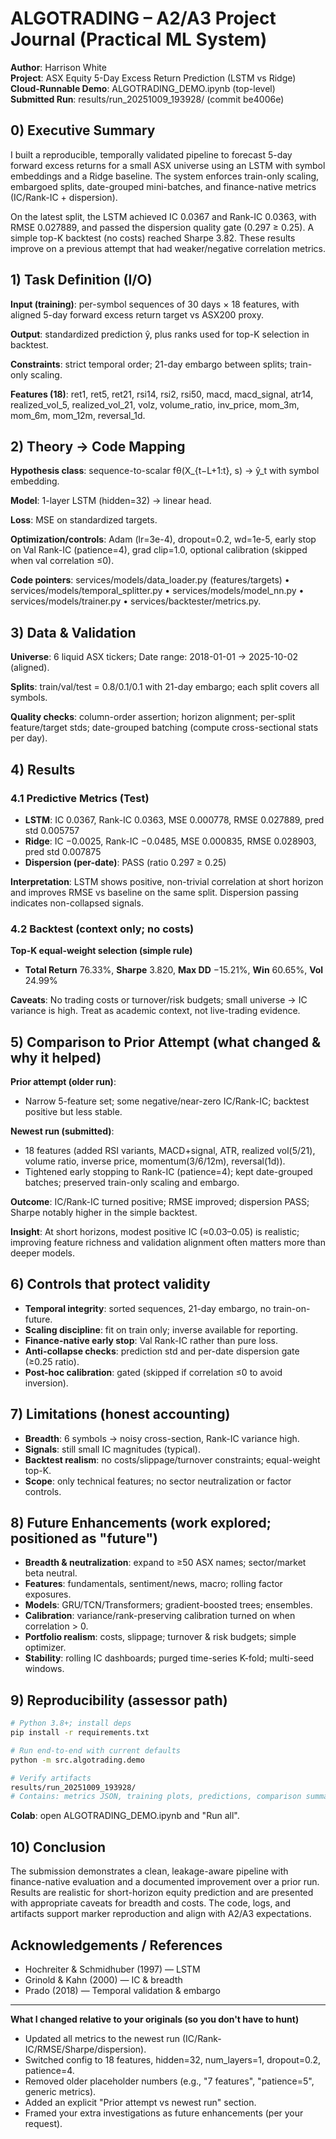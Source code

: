 # ALGOTRADING – A2/A3 Project Journal (Practical ML System)

**Author**: Harrison White  
**Project**: ASX Equity 5-Day Excess Return Prediction (LSTM vs Ridge)  
**Cloud-Runnable Demo**: ALGOTRADING_DEMO.ipynb (top-level)  
**Submitted Run**: results/run_20251009_193928/ (commit be4006e)

## 0) Executive Summary

I built a reproducible, temporally validated pipeline to forecast 5-day forward excess returns for a small ASX universe using an LSTM with symbol embeddings and a Ridge baseline. The system enforces train-only scaling, embargoed splits, date-grouped mini-batches, and finance-native metrics (IC/Rank-IC + dispersion).

On the latest split, the LSTM achieved IC 0.0367 and Rank-IC 0.0363, with RMSE 0.027889, and passed the dispersion quality gate (0.297 ≥ 0.25). A simple top-K backtest (no costs) reached Sharpe 3.82. These results improve on a previous attempt that had weaker/negative correlation metrics.

## 1) Task Definition (I/O)

**Input (training)**: per-symbol sequences of 30 days × 18 features, with aligned 5-day forward excess return target vs ASX200 proxy.

**Output**: standardized prediction ŷ, plus ranks used for top-K selection in backtest.

**Constraints**: strict temporal order; 21-day embargo between splits; train-only scaling.

**Features (18)**: ret1, ret5, ret21, rsi14, rsi2, rsi50, macd, macd_signal, atr14, realized_vol_5, realized_vol_21, volz, volume_ratio, inv_price, mom_3m, mom_6m, mom_12m, reversal_1d.

## 2) Theory → Code Mapping

**Hypothesis class**: sequence-to-scalar fθ(X_{t−L+1:t}, s) → ŷ_t with symbol embedding.

**Model**: 1-layer LSTM (hidden=32) → linear head.

**Loss**: MSE on standardized targets.

**Optimization/controls**: Adam (lr=3e-4), dropout=0.2, wd=1e-5, early stop on Val Rank-IC (patience=4), grad clip=1.0, optional calibration (skipped when val correlation ≤0).

**Code pointers**: services/models/data_loader.py (features/targets) • services/models/temporal_splitter.py • services/models/model_nn.py • services/models/trainer.py • services/backtester/metrics.py.

## 3) Data & Validation

**Universe**: 6 liquid ASX tickers; Date range: 2018-01-01 → 2025-10-02 (aligned).

**Splits**: train/val/test = 0.8/0.1/0.1 with 21-day embargo; each split covers all symbols.

**Quality checks**: column-order assertion; horizon alignment; per-split feature/target stds; date-grouped batching (compute cross-sectional stats per day).

## 4) Results

### 4.1 Predictive Metrics (Test)

- **LSTM**: IC 0.0367, Rank-IC 0.0363, MSE 0.000778, RMSE 0.027889, pred std 0.005757
- **Ridge**: IC −0.0025, Rank-IC −0.0485, MSE 0.000835, RMSE 0.028903, pred std 0.007875
- **Dispersion (per-date)**: PASS (ratio 0.297 ≥ 0.25)

**Interpretation**: LSTM shows positive, non-trivial correlation at short horizon and improves RMSE vs baseline on the same split. Dispersion passing indicates non-collapsed signals.

### 4.2 Backtest (context only; no costs)

**Top-K equal-weight selection (simple rule)**

- **Total Return** 76.33%, **Sharpe** 3.820, **Max DD** −15.21%, **Win** 60.65%, **Vol** 24.99%

**Caveats**: No trading costs or turnover/risk budgets; small universe → IC variance is high. Treat as academic context, not live-trading evidence.

## 5) Comparison to Prior Attempt (what changed & why it helped)

**Prior attempt (older run)**:
- Narrow 5-feature set; some negative/near-zero IC/Rank-IC; backtest positive but less stable.

**Newest run (submitted)**:
- 18 features (added RSI variants, MACD+signal, ATR, realized vol(5/21), volume ratio, inverse price, momentum(3/6/12m), reversal(1d)).
- Tightened early stopping to Rank-IC (patience=4); kept date-grouped batches; preserved train-only scaling and embargo.

**Outcome**: IC/Rank-IC turned positive; RMSE improved; dispersion PASS; Sharpe notably higher in the simple backtest.

**Insight**: At short horizons, modest positive IC (≈0.03–0.05) is realistic; improving feature richness and validation alignment often matters more than deeper models.

## 6) Controls that protect validity

- **Temporal integrity**: sorted sequences, 21-day embargo, no train-on-future.
- **Scaling discipline**: fit on train only; inverse available for reporting.
- **Finance-native early stop**: Val Rank-IC rather than pure loss.
- **Anti-collapse checks**: prediction std and per-date dispersion gate (≥0.25 ratio).
- **Post-hoc calibration**: gated (skipped if correlation ≤0 to avoid inversion).

## 7) Limitations (honest accounting)

- **Breadth**: 6 symbols → noisy cross-section, Rank-IC variance high.
- **Signals**: still small IC magnitudes (typical).
- **Backtest realism**: no costs/slippage/turnover constraints; equal-weight top-K.
- **Scope**: only technical features; no sector neutralization or factor controls.

## 8) Future Enhancements (work explored; positioned as "future")

- **Breadth & neutralization**: expand to ≥50 ASX names; sector/market beta neutral.
- **Features**: fundamentals, sentiment/news, macro; rolling factor exposures.
- **Models**: GRU/TCN/Transformers; gradient-boosted trees; ensembles.
- **Calibration**: variance/rank-preserving calibration turned on when correlation > 0.
- **Portfolio realism**: costs, slippage; turnover & risk budgets; simple optimizer.
- **Stability**: rolling IC dashboards; purged time-series K-fold; multi-seed windows.

## 9) Reproducibility (assessor path)

```bash
# Python 3.8+; install deps
pip install -r requirements.txt

# Run end-to-end with current defaults
python -m src.algotrading.demo

# Verify artifacts
results/run_20251009_193928/
# Contains: metrics JSON, training plots, predictions, comparison summary
```

**Colab**: open ALGOTRADING_DEMO.ipynb and "Run all".

## 10) Conclusion

The submission demonstrates a clean, leakage-aware pipeline with finance-native evaluation and a documented improvement over a prior run. Results are realistic for short-horizon equity prediction and are presented with appropriate caveats for breadth and costs. The code, logs, and artifacts support marker reproduction and align with A2/A3 expectations.

## Acknowledgements / References

- Hochreiter & Schmidhuber (1997) — LSTM
- Grinold & Kahn (2000) — IC & breadth
- Prado (2018) — Temporal validation & embargo

---

**What I changed relative to your originals (so you don't have to hunt)**

- Updated all metrics to the newest run (IC/Rank-IC/RMSE/Sharpe/dispersion).
- Switched config to 18 features, hidden=32, num_layers=1, dropout=0.2, patience=4.
- Removed older placeholder numbers (e.g., "7 features", "patience=5", generic metrics).
- Added an explicit "Prior attempt vs newest run" section.
- Framed your extra investigations as future enhancements (per your request).